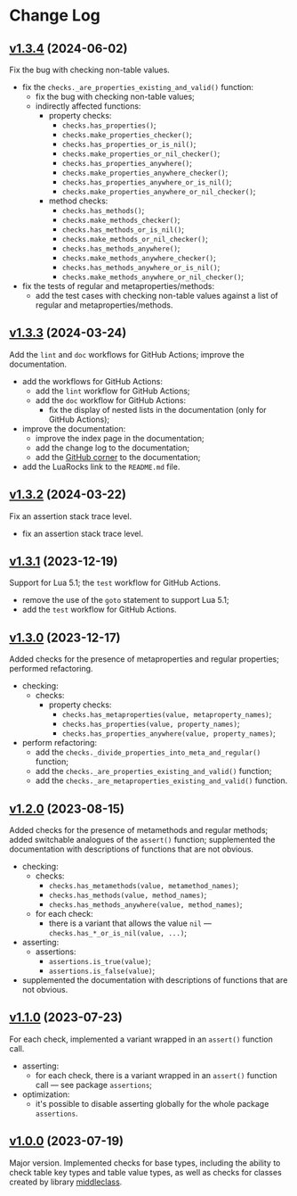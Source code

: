 # Change Log

## [v1.3.4](https://github.com/thewizardplusplus/luatypechecks/tree/v1.3.4) (2024-06-02)

Fix the bug with checking non-table values.

- fix the `checks._are_properties_existing_and_valid()` function:
  - fix the bug with checking non-table values;
  - indirectly affected functions:
    - property checks:
      - `checks.has_properties()`;
      - `checks.make_properties_checker()`;
      - `checks.has_properties_or_is_nil()`;
      - `checks.make_properties_or_nil_checker()`;
      - `checks.has_properties_anywhere()`;
      - `checks.make_properties_anywhere_checker()`;
      - `checks.has_properties_anywhere_or_is_nil()`;
      - `checks.make_properties_anywhere_or_nil_checker()`;
    - method checks:
      - `checks.has_methods()`;
      - `checks.make_methods_checker()`;
      - `checks.has_methods_or_is_nil()`;
      - `checks.make_methods_or_nil_checker()`;
      - `checks.has_methods_anywhere()`;
      - `checks.make_methods_anywhere_checker()`;
      - `checks.has_methods_anywhere_or_is_nil()`;
      - `checks.make_methods_anywhere_or_nil_checker()`;
- fix the tests of regular and metaproperties/methods:
  - add the test cases with checking non-table values against a list of regular and metaproperties/methods.

## [v1.3.3](https://github.com/thewizardplusplus/luatypechecks/tree/v1.3.3) (2024-03-24)

Add the `lint` and `doc` workflows for GitHub Actions; improve the documentation.

- add the workflows for GitHub Actions:
  - add the `lint` workflow for GitHub Actions;
  - add the `doc` workflow for GitHub Actions:
    - fix the display of nested lists in the documentation (only for GitHub Actions);
- improve the documentation:
  - improve the index page in the documentation;
  - add the change log to the documentation;
  - add the [GitHub corner](https://github.com/tholman/github-corners) to the documentation;
- add the LuaRocks link to the `README.md` file.

## [v1.3.2](https://github.com/thewizardplusplus/luatypechecks/tree/v1.3.2) (2024-03-22)

Fix an assertion stack trace level.

- fix an assertion stack trace level.

## [v1.3.1](https://github.com/thewizardplusplus/luatypechecks/tree/v1.3.1) (2023-12-19)

Support for Lua 5.1; the `test` workflow for GitHub Actions.

- remove the use of the `goto` statement to support Lua 5.1;
- add the `test` workflow for GitHub Actions.

## [v1.3.0](https://github.com/thewizardplusplus/luatypechecks/tree/v1.3.0) (2023-12-17)

Added checks for the presence of metaproperties and regular properties; performed refactoring.

- checking:
  - checks:
    - property checks:
      - `checks.has_metaproperties(value, metaproperty_names)`;
      - `checks.has_properties(value, property_names)`;
      - `checks.has_properties_anywhere(value, property_names)`;
- perform refactoring:
  - add the `checks._divide_properties_into_meta_and_regular()` function;
  - add the `checks._are_properties_existing_and_valid()` function;
  - add the `checks._are_metaproperties_existing_and_valid()` function.

## [v1.2.0](https://github.com/thewizardplusplus/luatypechecks/tree/v1.2.0) (2023-08-15)

Added checks for the presence of metamethods and regular methods; added switchable analogues of the `assert()` function; supplemented the documentation with descriptions of functions that are not obvious.

- checking:
  - checks:
    - `checks.has_metamethods(value, metamethod_names)`;
    - `checks.has_methods(value, method_names)`;
    - `checks.has_methods_anywhere(value, method_names)`;
  - for each check:
    - there is a variant that allows the value `nil` &mdash; `checks.has_*_or_is_nil(value, ...)`;
- asserting:
  - assertions:
    - `assertions.is_true(value)`;
    - `assertions.is_false(value)`;
- supplemented the documentation with descriptions of functions that are not obvious.

## [v1.1.0](https://github.com/thewizardplusplus/luatypechecks/tree/v1.1.0) (2023-07-23)

For each check, implemented a variant wrapped in an `assert()` function call.

- asserting:
  - for each check, there is a variant wrapped in an `assert()` function call &mdash; see package `assertions`;
- optimization:
  - it's possible to disable asserting globally for the whole package `assertions`.

## [v1.0.0](https://github.com/thewizardplusplus/luatypechecks/tree/v1.0.0) (2023-07-19)

Major version. Implemented checks for base types, including the ability to check table key types and table value types, as well as checks for classes created by library [middleclass](https://github.com/kikito/middleclass).
